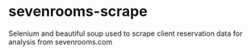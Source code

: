 # sevenrooms-scrape
Selenium and beautiful soup used to scrape client reservation data for analysis from sevenrooms.com
